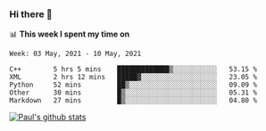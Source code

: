 ### Hi there 👋

📊 **This week I spent my time on**
<!--START_SECTION:waka-->
```text
Week: 03 May, 2021 - 10 May, 2021

C++        5 hrs 5 mins    █████████████▒░░░░░░░░░░░   53.15 % 
XML        2 hrs 12 mins   █████▓░░░░░░░░░░░░░░░░░░░   23.05 % 
Python     52 mins         ██▒░░░░░░░░░░░░░░░░░░░░░░   09.09 % 
Other      30 mins         █▒░░░░░░░░░░░░░░░░░░░░░░░   05.31 % 
Markdown   27 mins         █▒░░░░░░░░░░░░░░░░░░░░░░░   04.80 % 
```
<!--END_SECTION:waka-->


[![Paul's github stats](https://github-readme-stats.vercel.app/api?username=mickeyouyou&theme=dracula&show_icons=true)](https://github.com/anuraghazra/github-readme-stats)
